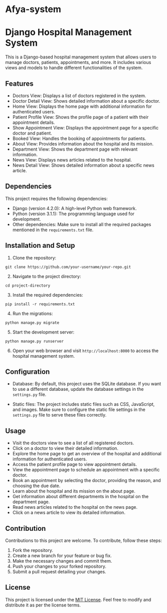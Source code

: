 # Afya-system
# Django Hospital Management System

This is a Django-based hospital management system that allows users to manage doctors, patients, appointments, and more. It includes various views and models to handle different functionalities of the system.

## Features

- Doctors View: Displays a list of doctors registered in the system.
- Doctor Detail View: Shows detailed information about a specific doctor.
- Home View: Displays the home page with additional information for authenticated users.
- Patient Profile View: Shows the profile page of a patient with their appointment details.
- Show Appointment View: Displays the appointment page for a specific doctor and patient.
- Booked View: Handles the booking of appointments for patients.
- About View: Provides information about the hospital and its mission.
- Department View: Shows the department page with relevant information.
- News View: Displays news articles related to the hospital.
- News Detail View: Shows detailed information about a specific news article.

## Dependencies

This project requires the following dependencies:

- Django (version 4.2.0): A high-level Python web framework.
- Python (version 3.1.1): The programming language used for development.
- Other dependencies: Make sure to install all the required packages mentioned in the `requirements.txt` file.

## Installation and Setup

1. Clone the repository:

```
git clone https://github.com/your-username/your-repo.git
```

2. Navigate to the project directory:

```
cd project-directory
```

3. Install the required dependencies:

```
pip install -r requirements.txt
```

4. Run the migrations:

```
python manage.py migrate
```

5. Start the development server:

```
python manage.py runserver
```

6. Open your web browser and visit `http://localhost:8000` to access the hospital management system.

## Configuration

- Database: By default, this project uses the SQLite database. If you want to use a different database, update the database settings in the `settings.py` file.

- Static files: The project includes static files such as CSS, JavaScript, and images. Make sure to configure the static file settings in the `settings.py` file to serve these files correctly.

## Usage

- Visit the doctors view to see a list of all registered doctors.
- Click on a doctor to view their detailed information.
- Explore the home page to get an overview of the hospital and additional information for authenticated users.
- Access the patient profile page to view appointment details.
- View the appointment page to schedule an appointment with a specific doctor.
- Book an appointment by selecting the doctor, providing the reason, and choosing the due date.
- Learn about the hospital and its mission on the about page.
- Get information about different departments in the hospital on the department page.
- Read news articles related to the hospital on the news page.
- Click on a news article to view its detailed information.

## Contribution

Contributions to this project are welcome. To contribute, follow these steps:

1. Fork the repository.
2. Create a new branch for your feature or bug fix.
3. Make the necessary changes and commit them.
4. Push your changes to your forked repository.
5. Submit a pull request detailing your changes.

## License

This project is licensed under the [MIT License](https://opensource.org/licenses/MIT). Feel free to modify and distribute it as per the license terms.
